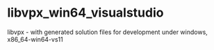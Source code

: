 libvpx_win64_visualstudio
=========================

libvpx - with generated solution files for development under windows, x86_64-win64-vs11
